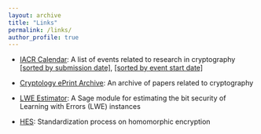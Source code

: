 ```yaml
---
layout: archive
title: "Links"
permalink: /links/
author_profile: true
---
```


- [IACR Calendar](https://www.iacr.org/events/): A list of events related to research in cryptography [[sorted by submission date]](https://www.iacr.org/events/?order=submission), [[sorted by event start date]](https://www.iacr.org/events/?order=date)

- [Cryptology ePrint Archive](https://eprint.iacr.org/): An archive of papers related to cryptography

- [LWE Estimator](https://bitbucket.org/malb/lwe-estimator/src/master/): A Sage module for estimating the bit security of Learning with Errors (LWE) instances 

- [HES](https://homomorphicencryption.org/): Standardization process on homomorphic encryption